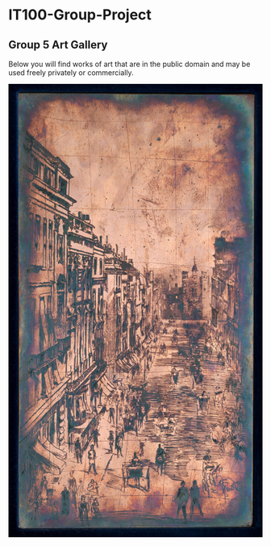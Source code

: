 # IT100-Group-Project

## Group 5 Art Gallery
 
 Below you will find works of art that are in the public domain and may be used freely privately or commercially. 


![St. James's Street](./static/st._james's_street_1943.3.1730.jpg)
